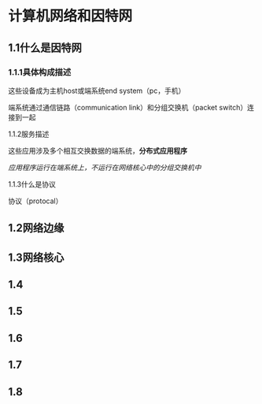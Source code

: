 # 计算机网络和因特网

## 1.1什么是因特网

### 1.1.1具体构成描述

这些设备成为主机host或端系统end system（pc，手机）

端系统通过通信链路（communication link）和分组交换机（packet switch）连接到一起

1.1.2服务描述

这些应用涉及多个相互交换数据的端系统，**分布式应用程序** 

*应用程序运行在端系统上，不运行在网络核心中的分组交换机中*

1.1.3什么是协议

协议（protocal）



## 1.2网络边缘

## 1.3网络核心

## 1.4

## 1.5

## 1.6

## 1.7

## 1.8

